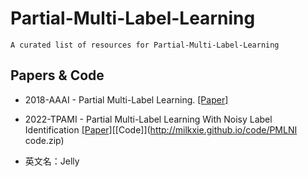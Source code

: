 # Partial-Multi-Label-Learning
    A curated list of resources for Partial-Multi-Label-Learning
## Papers & Code
* 2018-AAAI - Partial Multi-Label Learning. [[Paper]](https://aaai.org/papers/11644-partial-multi-label-learning/)
- 2022-TPAMI - Partial Multi-Label Learning With Noisy Label Identification [[Paper]](https://ieeexplore.ieee.org/abstract/document/9354590)[[Code]](http://milkxie.github.io/code/PMLNI code.zip)
* 英文名：Jelly

